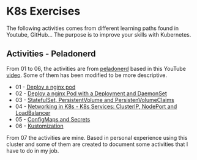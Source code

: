 # K8s Exercises

The following activities comes from different learning paths found in Youtube, GitHub... The purpose is to improve your skills with Kubernetes.

## Activities - Peladonerd

From 01 to 06, the activities are from [peladonerd](https://github.com/pablokbs/peladonerd/tree/master/kubernetes/35) based in this YouTube [video](https://www.youtube.com/watch?v=DCoBcpOA7W4). Some of them has been modified to be more descriptive.

* 01 - [Deploy a nginx pod](./01/README.md)
* 02 - [Deploy a nginx Pod with a Deployment and DaemonSet](./02/README.md)
* 03 - [StatefulSet, PersistentVolume and PersistenVolumeClaims](./03/README.md)
* 04 - [Networking in K8s - K8s Services: ClusterIP, NodePort and LoadBalancer](./04/README.md)
* 05 - [ConfigMaps and Secrets](./05/README.md)
* 06 - [Kustomization](./06/README.md)

From 07 the activities are mine. Based in personal experience using this cluster and some of them are created to document some activities that I have to do in my job.

